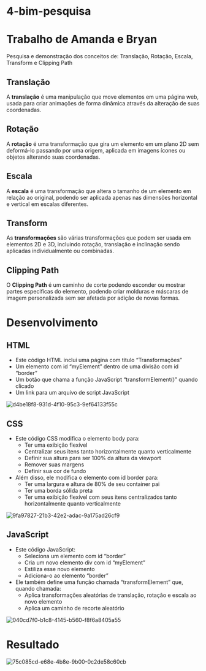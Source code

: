 # 4-bim-pesquisa
<h1> Trabalho de Amanda e Bryan </h1>
 Pesquisa e demonstração dos conceitos de: Translação, Rotação, Escala, Transform e Clipping Path

## Translação
A **translação** é uma manipulação que move elementos em uma página web, usada para criar animações de forma dinâmica através da alteração de suas coordenadas.

## Rotação
A **rotação** é uma transformação que gira um elemento em um plano 2D sem deformá-lo passando por uma origem, aplicada em imagens ícones ou objetos alterando suas coordenadas.

## Escala
A **escala** é uma transformação que altera o tamanho de um elemento em relação ao original, podendo ser aplicada apenas nas dimensões horizontal e vertical em escalas diferentes.

## Transform
As **transformações** são várias transformações que podem ser usada em elementos 2D e 3D, incluindo rotação, translação e inclinação sendo aplicadas individualmente ou combinadas.

## Clipping Path
O **Clipping Path** é um caminho de corte podendo esconder ou mostrar partes especificas do elemento, podendo criar molduras e máscaras de imagem personalizada sem ser afetada por adição de novas formas.

# Desenvolvimento

## HTML
- Este código HTML inclui uma página com título “Transformações”
- Um elemento com id “myElement” dentro de uma divisão com id “border”
- Um botão que chama a função JavaScript “transformElement()” quando clicado
- Um link para um arquivo de script JavaScript

![d4be18f8-931d-4f10-95c3-9ef64133f55c](https://github.com/BryanHGRoc/4-bim-pesquisa/assets/127855127/962acc9a-34c5-4282-a950-282ccc697e86)


## CSS

- Este código CSS modifica o elemento body para:
  - Ter uma exibição flexível
  - Centralizar seus itens tanto horizontalmente quanto verticalmente
  - Definir sua altura para ser 100% da altura da viewport
  - Remover suas margens
  - Definir sua cor de fundo
- Além disso, ele modifica o elemento com id border para:
  - Ter uma largura e altura de 80% de seu container pai
  - Ter uma borda sólida preta
  - Ter uma exibição flexível com seus itens centralizados tanto horizontalmente quanto verticalmente

![9fa97827-21b3-42e2-adac-9a175ad26cf9](https://github.com/BryanHGRoc/4-bim-pesquisa/assets/127855127/d6af8492-698a-4262-a09e-fd93c659fc49)


## JavaScript

- Este código JavaScript:
  - Seleciona um elemento com id “border”
  - Cria um novo elemento div com id “myElement”
  - Estiliza esse novo elemento
  - Adiciona-o ao elemento “border”
- Ele também define uma função chamada “transformElement” que, quando chamada:
  - Aplica transformações aleatórias de translação, rotação e escala ao novo elemento
  - Aplica um caminho de recorte aleatório

![040cd7f0-b1c8-4145-b560-f8f6a8405a55](https://github.com/BryanHGRoc/4-bim-pesquisa/assets/127855127/0639767c-af2f-4eb3-998b-de72333db026)


# Resultado

![75c085cd-e68e-4b8e-9b00-0c2de58c60cb](https://github.com/BryanHGRoc/4-bim-pesquisa/assets/127855127/28fbc2ba-d41a-45f2-8d1f-a8e86be017c7)
